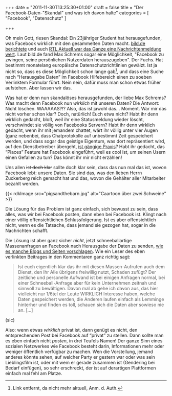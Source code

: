 +++
date = "2011-11-30T13:25:30+01:00"
draft = false
title = "Der Facebook-Daten-\"Skandal\" und was ich davon halte"
categories = [ "Facebook", "Datenschutz" ]

+++

[^linkentfernt]: Link entfernt, da nicht mehr aktuell, Anm. d. Auth.

[1]: http://www.bild.de/digital/internet/facebook/student-deckt-auf-was-wirklich-mit-den-daten-passiert-20203562.bild.html
[2]: http://www.rtl.de/cms/news/rtl-aktuell/wie-holt-man-sich-seine-facebook-daten-1a93d-51ca-76-881716.html
[3]: http://www.mynethome.de/2005/03/20/nutzer-haben-keine-rechte/?postid=176
[4]: http://www.mimikama.at/facebook-tipps-und-tricks/verlange-deine-daten-von-facebook/

Oh mein Gott, riesen Skandal: Ein 23jähriger Student hat herausgefunden, was Facebook wirklich mit den gesammelten Daten macht. [bild.de berichtete][1] und auch [RTL Aktuell war das Ganze eine Nachrichtenmeldung wert][2]. Laut bild.de fand Max Schrems sogar eine Möglichkeit, "Facebook zu zwingen, seine persönlichen Nutzerdaten herauszugeben". Der Fuchs. Hat bestimmt monatelang europäische Datenschutzrichtlinien gewälzt. Ist ja nicht so, dass es diese Möglichkeit schon lange gab[^linkentfernt], und dass eine Suche nach “Herausgabe Daten” im Facebook Hilfebereich einen zu soeben Verlinktem Formular führt. Nein nein, dafür muss man schon etwas früher aufstehen. Aber lassen wir das.

<!--more-->

Was hat er denn nun skandalöses herausgefunden, der liebe Max Schrems? Was macht denn Facebook nun *wirklich* mit unseren Daten? Die Antwort: Nicht löschen. WAAAAAS?!? Also, das ist jawohl das… Moment. War mir das nicht vorher schon klar? Doch, natürlich! Euch etwa nicht? Habt ihr denn wirklich gedacht, bloß, weil ihr eine Statusmeldung wieder löscht, verschwindet sie völlig von Facebooks Servern? Habt ihr denn wirklich gedacht, wenn ihr mit jemandem chattet, wärt ihr völlig unter vier Augen (ganz nebenbei, dass Chatprotokolle auf unbestimmt Zeit gespeichert werden, und dass sogar das geistige Eigentum, was dort repräsentiert wird, auf den Dienstbetreiber übergeht, [ist gängige Praxis][3]? Habt ihr gedacht, das “Places” Feature hat Facebook eingeführt, weil es cool ist, um seinen Usern einen Gefallen zu tun? Das könnt ihr mir nicht erzählen!

Uns allen ~~ist doch klar~~ sollte doch klar sein, dass das nun mal das ist, wovon Facebook lebt: unsere Daten. Sie sind das, was den lieben Herrn Zuckerberg reich gemacht hat und das, wovon die Gehälter aller Mitarbeiter bezahlt werden.

{{< rdkImage src="pigsandthebarn.jpg" alt="Caartoon über zwei Schweine" >}}

Die Lösung für das Problem ist ganz einfach, sich bewusst zu sein, dass alles, was wir bei Facebook posten, dann eben bei Facebook ist. Klingt nach einer völlig offensichtlichen Schlussfolgerung. Ist es aber offensichtlich nicht, wenn es die Tatsache, dass jemand sie gezogen hat, sogar in die Nachrichten schafft.

Die Lösung ist aber ganz sicher *nicht*, jetzt schneeballartige Massenanfragen an Facebook nach Herausgabe der Daten zu senden, [wie es manche Blogs und Seiten vorschlagen][4]. Wie ein Leser des eben verlinkten Beitrages in den Kommentaren ganz richtig sagt:

>Ist euch eigentlich klar das ihr mit diesen Massen-Aufrufen auch dem Dienst, den Ihr Alle übrigens freiwillig nutzt, Schaden zufügt? Der zeitliche und personelle Aufwand ist bei einigen Anfragen normal, bei einer Schneeball-Anfrage aber für kein Unternehmen zeitnah und sinnvoll zu bewältigen. Davon mal ab gehe ich davon aus, das hier vielleicht nur 1/6tel der Leute WIRKLICH Interesse haben, welche Daten gespeichert werden, die Anderen laufen einfach als Lemminge hinterher und finden es toll, schauen sich die Daten aber sowieso nie an. […]

(sic)

Also: wenn etwas *wirklich* privat ist, dann genügt es nicht, den entsprechenden Post bei Facebook auf “privat” zu stellen. Dann sollte man es eben einfach nicht *posten*, in drei Teufels Namen! Der ganze Sinn eines sozialen Netzwerkes wie Facebook besteht darin, Informationen mehr oder weniger öffentlich verfügbar zu machen. Wen die Vorstellung, jemand anderes könnte sehen, auf welcher Party er gestern war oder was sein Lieblingsfilm ist, oder mit wem er gerade zusammen ist (Gendering bei Bedarf einfügen), so sehr erschreckt, der ist auf derartigen Plattformen einfach mal fehl am Platze.
